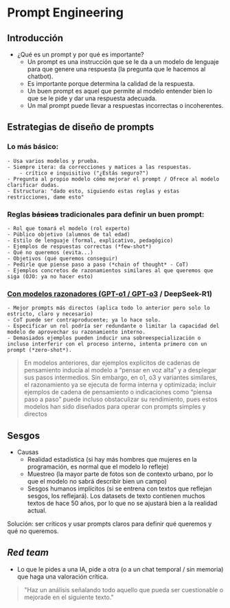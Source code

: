 # Prompt Engineering

## Introducción

- ¿Qué es un prompt y por qué es importante?
    - Un prompt es una instrucción que se le da a un modelo de lenguaje para que genere una respuesta (la pregunta que le hacemos al chatbot).
    - Es importante porque determina la calidad de la respuesta.
    - Un buen prompt es aquel que permite al modelo entender bien lo que se le pide y dar una respuesta adecuada.
    - Un mal prompt puede llevar a respuestas incorrectas o incoherentes.

## Estrategias de diseño de prompts

### Lo más básico:
    - Usa varios modelos y prueba.
    - Siempre itera: da correcciones y matices a las respuestas.
        - crítico e inquisitivo ("¿Estás seguro?")
    - Pregunta al propio modelo cómo mejorar el prompt / Ofrece al modelo clarificar dudas.
    - Estructura: "dado esto, siguiendo estas reglas y estas restricciones, dame esto"

### Reglas ~~básicas~~ tradicionales para definir un buen prompt:
    - Rol que tomará el modelo (rol experto)
    - Público objetivo (alumnos de tal edad)
    - Estilo de lenguaje (formal, explicativo, pedagógico)
    - Ejemplos de respuestas correctas (*few-shot*)
    - Qué no queremos (evita...)
    - Objetivos (qué queremos conseguir)
    - Pedirle que piense paso a paso (*chain of thought* - CoT)
    - Ejemplos concretos de razonamientos similares al que queremos que siga (OJO: ya no hacer esto)

### [Con **modelos razonadores** (GPT-o1 / GPT-o3](https://platform.openai.com/docs/guides/reasoning#advice-on-prompting) / DeepSeek-R1)
    - Mejor prompts más directos (aplica todo lo anterior pero solo lo estricto, claro y necesario)
    - CoT puede ser contraproducente; ya lo hace solo.
    - Especificar un rol podría ser redundante o limitar la capacidad del modelo de aprovechar su razonamiento interno.
    - Demasiados ejemplos pueden inducir una sobreespecialización o incluso interferir con el proceso interno, intenta primero con un prompt (*zero-shot*).

> En modelos anteriores, dar ejemplos explícitos de cadenas de pensamiento inducía al modelo a “pensar en voz alta” y a desplegar sus pasos intermedios. Sin embargo, en o1, o3 y variantes similares, el razonamiento ya se ejecuta de forma interna y optimizada; incluir ejemplos de cadena de pensamiento o indicaciones como “piensa paso a paso” puede incluso obstaculizar su rendimiento, pues estos modelos han sido diseñados para operar con prompts simples y directos


## Sesgos

- Causas
    - Realidad estadística (si hay más hombres que mujeres en la programación, es normal que el modelo lo refleje)
    - Muestreo (la mayor parte de fotos son de contexto urbano, por lo que el modelo no sabrá describir bien un campo)
    - Sesgos humanos implícitos (si se entrena con textos que reflejan sesgos, los reflejará). Los datasets de texto contienen muchos textos de hace 50 años, por lo que no se ajustará bien a la realidad actual.

Solución: ser críticos y usar prompts claros para definir qué queremos y qué no queremos.


## *Red team*

- Lo que le pides a una IA, pide a otra (o a un chat temporal / sin memoria) que haga una valoración crítica.

> "Haz un análisis señalando todo aquello que pueda ser cuestionable o mejorade en el siguiente texto."
